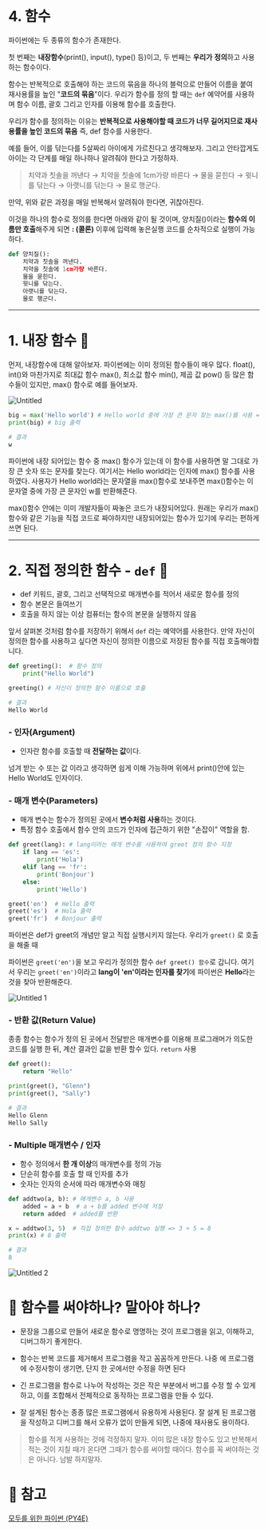 # 4. 함수

파이썬에는 두 종류의 함수가 존재한다.

첫 번째는 **내장함수**(print(), input(), type() 등)이고, 두 번째는 **우리가** **정의**하고 사용하는 함수이다.

함수는 반복적으로 호출해야 하는 코드의 묶음을 하나의 블럭으로 만들어 이름을 붙여 재사용률을 높인 "**코드의 묶음**"이다. 우리가 함수를 정의 할 때는 `def` 예약어를 사용하며 함수 이름, 괄호 그리고 인자를 이용해 함수를 호출한다. 

우리가 함수를 정의하는 이유는 **반복적으로 사용해야할 때 코드가 너무 길어지므로 재사용률을 높인 코드의 묶음** 즉, def 함수를 사용한다.

예를 들어, 이를 닦는다를 5살짜리 아이에게 가르친다고 생각해보자. 그리고 안타깝게도 아이는 각 단계를 매일 하나하나 알려줘야 한다고 가정하자.

> 치약과 칫솔을 꺼낸다 → 치약을 칫솔에 1cm가량 바른다 → 물을 묻힌다 → 윗니를 닦는다 → 아랫니를 닦는다 → 물로 행군다.

만약, 위와 같은 과정을 매일 반복해서 알려줘야 한다면, 귀찮아진다.

이것을 하나의 함수로 정의를 한다면 아래와 같이 될 것이며, 양치질()이라는 **함수의 이름만 호출**해주게 되면 **: (콜론)** 이후에 입력해 놓은실행 코드를 순차적으로 실행이 가능하다.

```python
def 양치질():
    치약과 칫솔을 꺼낸다.
    치약을 칫솔에 1cm가량 바른다.
    물을 묻힌다. 
    윗니를 닦는다.
    아랫니를 닦는다.
    물로 행군다.
```

---



# 1. 내장 함수 🤔

먼저, 내장함수에 대해 알아보자. 파이썬에는 이미 정의된 함수들이 매우 많다. float(), int()와 마찬가지로 최대값 함수 max(), 최소값 함수 min(), 제곱 값 pow() 등 많은 함수들이 있지만, max() 함수로 예를 들어보자.

![Untitled](https://user-images.githubusercontent.com/55828162/127420704-85973d80-a238-44e9-89a2-2d297ab9746c.png)

```python
big = max('Hello world') # Hello world 중에 가장 큰 문자 찾는 max()를 사용 => big 변수에 저장
print(big) # big 출력 

# 결과
w
```

파이썬에 내장 되어있는 함수 중 max() 함수가 있는데 이 함수를 사용하면 말 그대로 가장 큰 숫자 또는 문자를 찾는다. 여기서는 Hello world라는 인자에 max() 함수를 사용하였다. 사용자가 Hello world라는 문자열을 max()함수로 보내주면 max()함수는 이 문자열 중에 가장 큰 문자인 w를 반환해준다.

max()함수 안에는 이미 개발자들이 짜놓은 코드가 내장되어있다. 원래는 우리가 max() 함수와 같은 기능을 직접 코드로 짜야하지만 내장되어있는 함수가 있기에 우리는 편하게 쓰면 된다.



---

# 2. 직접 정의한 함수 - `def` 🤔

- def 키워드, 괄호, 그리고 선택적으로 매개변수를 적어서 새로운 함수를 정의
- 함수 본문은 들여쓰기
- 호출을 하지 않는 이상 컴퓨터는 함수의 본문을 실행하지 않음

앞서 살펴본 것처럼 함수를 저장하기 위해서 `def` 라는 예약어를 사용한다. 만약 자신이 정의한 함수를 사용하고 싶다면 자신이 정의한 이름으로 저장된 함수를 직접 호출해야합니다. 

```python
def greeting():  # 함수 정의
	print("Hello World")

greeting() # 자신이 정의한 함수 이름으로 호출

# 결과
Hello World
```



### - 인자(Argument)

- 인자란 함수를 호출할 때 **전달하는 값**이다.

넘겨 받는 수 또는 값 이라고 생각하면 쉽게 이해 가능하며 위에서 print()안에 있는 Hello World도 인자이다.

 

### - 매개 변수(Parameters)

- 매개 변수는 함수가 정의된 곳에서 **변수처럼 사용**하는 것이다.
- 특정 함수 호출에서 함수 안의 코드가 인자에 접근하기 위한 "손잡이" 역할을 함.

```python
def greet(lang): # lang이라는 매개 변수를 사용하여 greet 정의 함수 지정
	if lang == 'es':
		print('Hola')
	elif lang == 'fr':
		print('Bonjour')
	else:
		print('Hello')

greet('en')  # Hello 출력
greet('es')  # Hola 출력
greet('fr')  # Bonjour 출력
```

파이썬은 def가 greet의 개념만 알고 직접 실행시키지 않는다. 우리가 `greet()` 로 호출을 해줄 때 

파이썬은 `greet('en')`을 보고 우리가 정의한 함수 `def greet() 함수`로 갑니다. 여기서 우리는 `greet('en')`이라고 **lang이  'en'이라는 인자를 찾기**에 파이썬은 **Hello**라는 것을 찾아 반환해준다.

![Untitled 1](https://user-images.githubusercontent.com/55828162/127420700-67e1ead2-7838-4e45-9202-e2d76e1f500a.png)



### - 반환 값(Return Value)

종종 함수는 함수가 정의 된 곳에서 전달받은 매개변수를 이용해 프로그래머가 의도한 코드를 실행 한 뒤, 계산 결과인 값을 반환 할수 있다.  `return` 사용

```python
def greet():
    return "Hello"

print(greet(), "Glenn")
print(greet(), "Sally")

# 결과
Hello Glenn
Hello Sally
```



### - Multiple 매개변수 / 인자

- 함수 정의에서 **한 개 이상**의 매개변수를 정의 가능
- 단순히 함수를 호출 할 때 인자를 추가
- 숫자는 인자의 순서에 따라 매개변수와 매칭

```python
def addtwo(a, b): # 매개변수 a, b 사용
	added = a + b  # a + b를 added 변수에 저장
	return added  # added를 반환

x = addtwo(3, 5)  # 직접 정의한 함수 addtwo 실행 => 3 + 5 = 8
print(x) # 8 출력

# 결과
8
```

![Untitled 2](https://user-images.githubusercontent.com/55828162/127420702-63f56d74-53b0-47fe-90bc-4554d034111c.png)



# 🧐 함수를 써야하나? 말아야 하나?

- 문장을 그룹으로 만들어 새로운 함수로 명명하는 것이 프로그램을 읽고,
이해하고, 디버그하기 좋게한다.

- 함수는 반복 코드를 제거해서 프로그램을 작고 꼼꼼하게 만든다. 나중
에 프로그램에 수정사항이 생기면, 단지 한 곳에서만 수정을 하면 된다

- 긴 프로그램을 함수로 나누어 작성하는 것은 작은 부분에서 버그를 수정
할 수 있게 하고, 이를 조합해서 전체적으로 동작하는 프로그램을 만들 수
있다.

- 잘 설계된 함수는 종종 많은 프로그램에서 유용하게 사용된다. 잘 설계
된 프로그램을 작성하고 디버그를 해서 오류가 없이 만들게 되면, 나중에
재사용도 용이하다.

> 함수를 적게 사용하는 것에 걱정하지 말자. 이미 많은 내장 함수도 있고 반복해서 적는 것이 지칠 때가 온다면 그때가 함수를 써야할 때이다. 함수를 꼭 써야하는 것은 아니다. 남발  하지말자.



# 📗 참고

[모두를 위한 파이썬 (PY4E)](https://www.boostcourse.org/cs122/lecture/314924?isDesc=false)